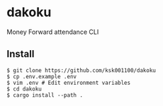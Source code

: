 # dakoku

Money Forward attendance CLI

## Install
```shell
$ git clone https://github.com/ksk001100/dakoku
$ cp .env.example .env
$ vim .env # Edit environment variables
$ cd dakoku
$ cargo install --path .
```
